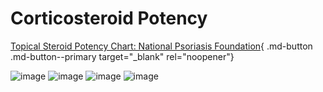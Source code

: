 # Corticosteroid Potency

[Topical Steroid Potency Chart: National Psoriasis Foundation](https://www.psoriasis.org/potency-chart/){ .md-button .md-button--primary target="_blank" rel="noopener"}

![image](https://user-images.githubusercontent.com/122046056/227092824-334547cb-75fe-4a91-b111-ddfbc8000aec.png)
![image](https://user-images.githubusercontent.com/122046056/227092843-937b3cb0-af23-45db-a889-ece7219ddcde.png)
![image](https://user-images.githubusercontent.com/122046056/227092858-65819069-6bd9-41c9-bde1-af9003e771aa.png)
![image](https://user-images.githubusercontent.com/122046056/227092870-e8a1eac5-5f17-4fc6-96b3-feb6965fb4da.png)
